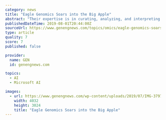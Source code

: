 ```yaml
---
category: news
title: "Eagle Genomics Soars into the Big Apple"
abstract: "Their expertise is in curating, analyzing, and interpreting life sciences data. In combination with Microsoft’s Azure cloud technology and Cognitive Services’ AI-augmented platform, the goal is to enable customers to gain new insights in the microbiome ..."
publishedDateTime: 2019-08-01T20:44:00Z
sourceUrl: https://www.genengnews.com/topics/omics/eagle-genomics-soars-into-the-big-apple/
type: article
quality: 7
score: 7
published: false

provider:
  name: GEN
  id: genengnews.com

topics:
  - AI
  - Microsoft AI

images:
  - url: https://www.genengnews.com/wp-content/uploads/2019/07/IMG-3797.jpg
    width: 4032
    height: 3024
    title: "Eagle Genomics Soars into the Big Apple"
---
```

